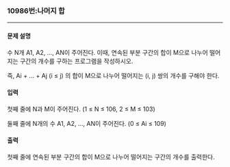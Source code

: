 ### 10986번:나머지 합

***

#### 문제 설명
수 N개 A1, A2, ..., AN이 주어진다. 이때, 연속된 부분 구간의 합이 M으로 나누어 떨어지는 구간의 개수를 구하는 프로그램을 작성하시오.

즉, Ai + ... + Aj (i ≤ j) 의 합이 M으로 나누어 떨어지는 (i, j) 쌍의 개수를 구해야 한다.

#### 입력
첫째 줄에 N과 M이 주어진다. (1 ≤ N ≤ 106, 2 ≤ M ≤ 103)

둘째 줄에 N개의 수 A1, A2, ..., AN이 주어진다. (0 ≤ Ai ≤ 109)

#### 출력
첫째 줄에 연속된 부분 구간의 합이 M으로 나누어 떨어지는 구간의 개수를 출력한다.

